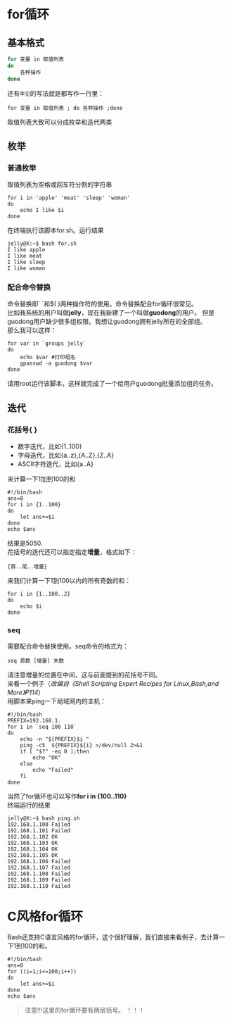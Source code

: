 for循环
====
## 基本格式
```sh
for 变量 in 取值列表
do
    各种操作
done
```
还有`罕见`的写法就是都写作一行里：
```shell
for 变量 in 取值列表 ; do 各种操作 ;done
```
取值列表大致可以分成枚举和迭代两类
## 枚举
### 普通枚举
取值列表为空格或回车符分割的字符串
```shell
for i in 'apple' 'meat' 'sleep' 'woman'
do
    echo I like $i
done
```
在终端执行该脚本for.sh。运行结果
```
jelly@X:~$ bash for.sh 
I like apple
I like meat
I like sleep
I like woman
```
### 配合命令替换
命令替换即\` \`和$( )两种操作符的使用。命令替换配合for循环很常见。  
比如我系统的用户叫做**jelly**，现在我新建了一个叫做**guodong**的用户。
但是guodong用户缺少很多组权限。我想让guodong拥有jelly所在的全部组。  
那么我可以这样：
```shell
for var in `groups jelly`
do
    echo $var #打印组名
    gpasswd -a guodong $var
done
```
请用root运行该脚本，这样就完成了一个给用户guodong批量添加组的任务。
## 迭代
### 花括号{ }
* 数字迭代，比如{1..100}  
* 字母迭代，比如{a..z},{A..Z},{Z..A}  
* ASCII字符迭代，比如{a..A}

来计算一下1加到100的和
```shell
#!/bin/bash
ans=0
for i in {1..100}
do
    let ans+=$i
done
echo $ans
```
结果是5050.  
花括号的迭代还可以指定指定**增量**，格式如下：

    {首..尾..增量}  
来我们计算一下1到100以内的所有奇数的和：
```shell
for i in {1..100..2}
do
    echo $i
done
```
### seq
需要配合命令替换使用。seq命令的格式为：  

    seq 首数 [增量] 末数

请注意增量的位置在中间，这与前面提到的花括号不同。  
来看一个例子（*改编自《Shell Scripting Expert Recipes for Linux,Bash,and More》P114*）  
用脚本来ping一下局域网内的主机：
```shell
#!/bin/bash
PREFIX=192.168.1.
for i in `seq 100 110`
do
    echo -n "${PREFIX}$i "
    ping -c5  ${PREFIX}${i} >/dev/null 2>&1
    if [ "$?" -eq 0 ];then
        echo "OK"
    else
        echo "Failed"
    fi
done
```
当然了for循环也可以写作**for i in {100..110}**  
终端运行的结果
```
jelly@X:~$ bash ping.sh 
192.168.1.100 Failed
192.168.1.101 Failed
192.168.1.102 OK
192.168.1.103 OK
192.168.1.104 OK
192.168.1.105 OK
192.168.1.106 Failed
192.168.1.107 Failed
192.168.1.108 Failed
192.168.1.109 Failed
192.168.1.110 Failed
```

C风格for循环
========
Bash还支持C语言风格的for循环，这个很好理解，我们直接来看例子，去计算一下1到100的和。
```shell
#!/bin/bash
ans=0
for ((i=1;i<=100;i++))
do
    let ans+=$i
done
echo $ans
```
>注意!!!这里的for循环要有两层括号。
！！！

